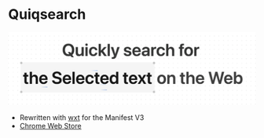 # Quiqsearch

![hero](/docs/images/hero.gif)

- Rewritten with [wxt](https://github.com/wxt-dev/wxt) for the Manifest V3
- [Chrome Web Store](https://chrome.google.com/webstore/detail/quiqserch/aemnbkipehpanmmiicmofabkfllcmajj)
